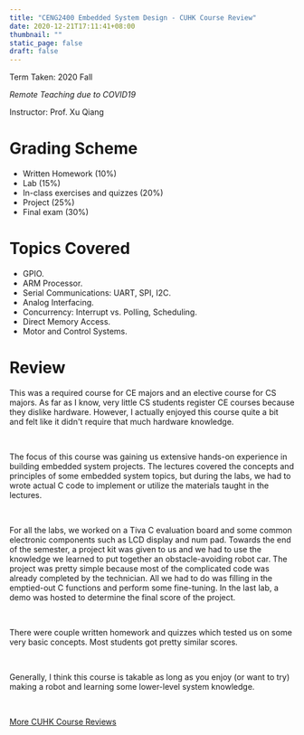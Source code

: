 ```yaml
---
title: "CENG2400 Embedded System Design - CUHK Course Review"
date: 2020-12-21T17:11:41+08:00
thumbnail: ""
static_page: false
draft: false
---
```


Term Taken: 2020 Fall

*Remote Teaching due to COVID19*

Instructor: Prof. Xu Qiang

# Grading Scheme
* Written Homework (10%)
* Lab (15%)
* In-class exercises and quizzes (20%)
* Project (25%)
* Final exam (30%)

# Topics Covered
* GPIO.
* ARM Processor.
* Serial Communications: UART, SPI, I2C.
* Analog Interfacing.
* Concurrency: Interrupt vs. Polling, Scheduling.
* Direct Memory Access.
* Motor and Control Systems.

# Review
This was a required course for CE majors and an elective course for CS majors. As far as I know, very little CS students register CE courses because they dislike hardware. However, I actually enjoyed this course quite a bit and felt like it didn't require that much hardware knowledge.

<br />

The focus of this course was gaining us extensive hands-on experience in building embedded system projects. The lectures covered the concepts and principles of some embedded system topics, but during the labs, we had to wrote actual C code to implement or utilize the materials taught in the lectures.

<br />

For all the labs, we worked on a Tiva C evaluation board and some common electronic components such as LCD display and num pad. Towards the end of the semester, a project kit was given to us and we had to use the knowledge we learned to put together an obstacle-avoiding robot car. The project was pretty simple because most of the complicated code was already completed by the technician. All we had to do was filling in the emptied-out C functions and perform some fine-tuning. In the last lab, a demo was hosted to determine the final score of the project.

<br />

There were couple written homework and quizzes which tested us on some very basic concepts. Most students got pretty similar scores.

<br />

Generally, I think this course is takable as long as you enjoy (or want to try) making a robot and learning some lower-level system knowledge.

<br />

[More CUHK Course Reviews](/course-review)